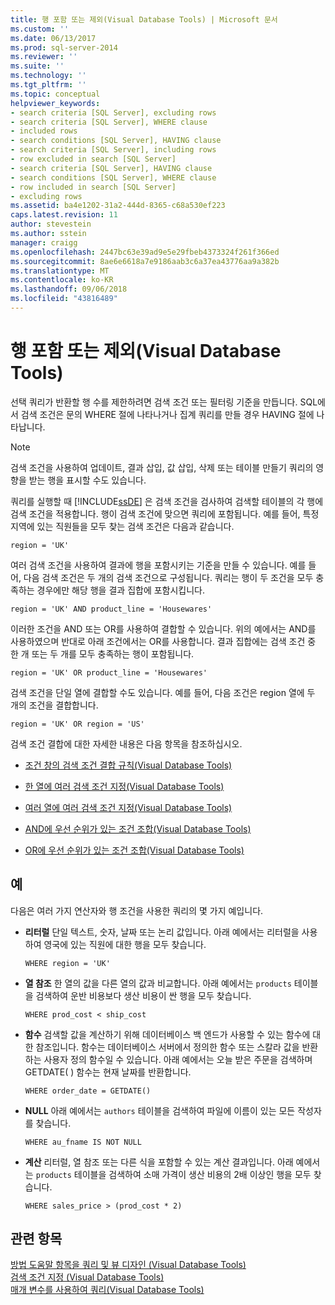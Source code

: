 ```yaml
---
title: 행 포함 또는 제외(Visual Database Tools) | Microsoft 문서
ms.custom: ''
ms.date: 06/13/2017
ms.prod: sql-server-2014
ms.reviewer: ''
ms.suite: ''
ms.technology: ''
ms.tgt_pltfrm: ''
ms.topic: conceptual
helpviewer_keywords:
- search criteria [SQL Server], excluding rows
- search criteria [SQL Server], WHERE clause
- included rows
- search conditions [SQL Server], HAVING clause
- search criteria [SQL Server], including rows
- row excluded in search [SQL Server]
- search criteria [SQL Server], HAVING clause
- search conditions [SQL Server], WHERE clause
- row included in search [SQL Server]
- excluding rows
ms.assetid: ba4e1202-31a2-444d-8365-c68a530ef223
caps.latest.revision: 11
author: stevestein
ms.author: sstein
manager: craigg
ms.openlocfilehash: 2447bc63e39ad9e5e29fbeb4373324f261f366ed
ms.sourcegitcommit: 8ae6e6618a7e9186aab3c6a37ea43776aa9a382b
ms.translationtype: MT
ms.contentlocale: ko-KR
ms.lasthandoff: 09/06/2018
ms.locfileid: "43816489"
---
```

# <a name="include-or-exclude-rows-visual-database-tools"></a>행 포함 또는 제외(Visual Database Tools)
  선택 쿼리가 반환할 행 수를 제한하려면 검색 조건 또는 필터링 기준을 만듭니다. SQL에서 검색 조건은 문의 WHERE 절에 나타나거나 집계 쿼리를 만들 경우 HAVING 절에 나타납니다.  
  
> [!NOTE]  
>  검색 조건을 사용하여 업데이트, 결과 삽입, 값 삽입, 삭제 또는 테이블 만들기 쿼리의 영향을 받는 행을 표시할 수도 있습니다.  
  
 쿼리를 실행할 때 [!INCLUDE[ssDE](../../includes/ssde-md.md)] 은 검색 조건을 검사하여 검색할 테이블의 각 행에 검색 조건을 적용합니다. 행이 검색 조건에 맞으면 쿼리에 포함됩니다. 예를 들어, 특정 지역에 있는 직원들을 모두 찾는 검색 조건은 다음과 같습니다.  
  
```  
region = 'UK'  
```  
  
 여러 검색 조건을 사용하여 결과에 행을 포함시키는 기준을 만들 수 있습니다. 예를 들어, 다음 검색 조건은 두 개의 검색 조건으로 구성됩니다. 쿼리는 행이 두 조건을 모두 충족하는 경우에만 해당 행을 결과 집합에 포함시킵니다.  
  
```  
region = 'UK' AND product_line = 'Housewares'  
```  
  
 이러한 조건을 AND 또는 OR를 사용하여 결합할 수 있습니다. 위의 예에서는 AND를 사용하였으며 반대로 아래 조건에서는 OR를 사용합니다. 결과 집합에는 검색 조건 중 한 개 또는 두 개를 모두 충족하는 행이 포함됩니다.  
  
```  
region = 'UK' OR product_line = 'Housewares'  
```  
  
 검색 조건을 단일 열에 결합할 수도 있습니다. 예를 들어, 다음 조건은 region 열에 두 개의 조건을 결합합니다.  
  
```  
region = 'UK' OR region = 'US'  
```  
  
 검색 조건 결합에 대한 자세한 내용은 다음 항목을 참조하십시오.  
  
-   [조건 창의 검색 조건 결합 규칙&#40;Visual Database Tools&#41;](conventions-combine-search-conditions-in-criteria-pane-visual-db-tools.md)  
  
-   [한 열에 여러 검색 조건 지정&#40;Visual Database Tools&#41;](visual-database-tools.md)  
  
-   [여러 열에 여러 검색 조건 지정&#40;Visual Database Tools&#41;](specify-multiple-search-conditions-for-multiple-columns-visual-database-tools.md)  
  
-   [AND에 우선 순위가 있는 조건 조합&#40;Visual Database Tools&#41;](combine-conditions-when-and-has-precedence-visual-database-tools.md)  
  
-   [OR에 우선 순위가 있는 조건 조합&#40;Visual Database Tools&#41;](combine-conditions-when-or-has-precedence-visual-database-tools.md)  
  
## <a name="examples"></a>예  
 다음은 여러 가지 연산자와 행 조건을 사용한 쿼리의 몇 가지 예입니다.  
  
-   **리터럴** 단일 텍스트, 숫자, 날짜 또는 논리 값입니다. 아래 예에서는 리터럴을 사용하여 영국에 있는 직원에 대한 행을 모두 찾습니다.  
  
    ```  
    WHERE region = 'UK'  
    ```  
  
-   **열 참조** 한 열의 값을 다른 열의 값과 비교합니다. 아래 예에서는 `products` 테이블을 검색하여 운반 비용보다 생산 비용이 싼 행을 모두 찾습니다.  
  
    ```  
    WHERE prod_cost < ship_cost  
    ```  
  
-   **함수** 검색할 값을 계산하기 위해 데이터베이스 백 엔드가 사용할 수 있는 함수에 대한 참조입니다. 함수는 데이터베이스 서버에서 정의한 함수 또는 스칼라 값을 반환하는 사용자 정의 함수일 수 있습니다. 아래 예에서는 오늘 받은 주문을 검색하며 GETDATE( ) 함수는 현재 날짜를 반환합니다.  
  
    ```  
    WHERE order_date = GETDATE()  
    ```  
  
-   **NULL** 아래 예에서는 `authors` 테이블을 검색하여 파일에 이름이 있는 모든 작성자를 찾습니다.  
  
    ```  
    WHERE au_fname IS NOT NULL  
    ```  
  
-   **계산** 리터럴, 열 참조 또는 다른 식을 포함할 수 있는 계산 결과입니다. 아래 예에서는 `products` 테이블을 검색하여 소매 가격이 생산 비용의 2배 이상인 행을 모두 찾습니다.  
  
    ```  
    WHERE sales_price > (prod_cost * 2)  
    ```  
  
## <a name="see-also"></a>관련 항목  
 [방법 도움말 항목을 쿼리 및 뷰 디자인 &#40;Visual Database Tools&#41;](design-queries-and-views-how-to-topics-visual-database-tools.md)   
 [검색 조건 지정 &#40;Visual Database Tools&#41;](specify-search-criteria-visual-database-tools.md)   
 [매개 변수를 사용하여 쿼리&#40;Visual Database Tools&#41;](query-with-parameters-visual-database-tools.md)  
  
  
